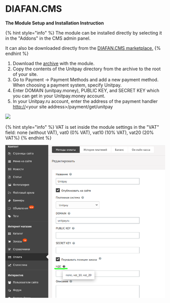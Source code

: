 # DIAFAN.CMS

**The Module Setup and Installation Instruction**

{% hint style="info" %}
The module can be installed directly by selecting it in the "Addons" in the CMS admin panel.

It can also be downloaded directly from the [DIAFAN.CMS marketplace.](https://addons.diafan.ru/modules/platezhi/priem-oplaty-cherez-unitpay647/)
{% endhint %}

1. Download the [archive](https://github.com/unitpay/diafan-module/archive/master.zip) with the module.
2. Copy the contents of the Unitpay directory from the archive to the root of your site.
3. Go to Payment -> Payment Methods and add a new payment method. When choosing a payment system, specify Unitpay.
4. Enter DOMAIN (unitpay.money), PUBLIC KEY, and SECRET KEY which you can get in your Unitpay.money account.
5. In your Unitpay.ru account, enter the address of the payment handler [http://](http://diafan.app/payment/get/unitpay)\<your site address>/payment/get/unitpay

![](<../../.gitbook/assets/0 (33).png>)

{% hint style="info" %}
VAT is set inside the module settings in the "VAT" field: none (without VAT), vat0 (0% VAT), vat10 (10% VAT), vat20 (20% VAT%)
{% endhint %}

![](../../.gitbook/assets/izobrazhenie-20201127-080939.png)
